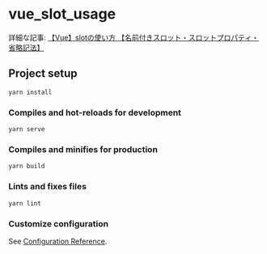 # vue_slot_usage

詳細な記事: [【Vue】slotの使い方 【名前付きスロット・スロットプロパティ・省略記法】](https://it-web-life.com/vue_slot_usage/)

## Project setup
```
yarn install
```

### Compiles and hot-reloads for development
```
yarn serve
```

### Compiles and minifies for production
```
yarn build
```

### Lints and fixes files
```
yarn lint
```

### Customize configuration
See [Configuration Reference](https://cli.vuejs.org/config/).
